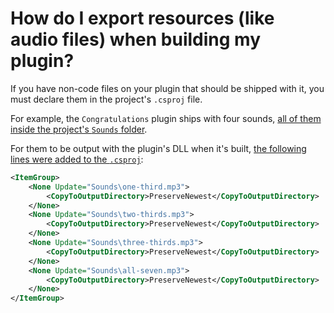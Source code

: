# How do I export resources (like audio files) when building my plugin?

If you have non-code files on your plugin that should be shipped with it, you must declare them in the project's `.csproj` file.

For example, the `Congratulations` plugin ships with four sounds,
[all of them inside the project's `Sounds` folder](https://github.com/Berna-L/ffxiv-congratulations-plugin/tree/master/Congratulations/Sounds).

For them to be output with the plugin's DLL when it's built, [the following lines were added to the `.csproj`](https://github.com/Berna-L/ffxiv-congratulations-plugin/blob/master/Congratulations/Congratulations.csproj#L71-L84):

```xml
<ItemGroup>
    <None Update="Sounds\one-third.mp3">
        <CopyToOutputDirectory>PreserveNewest</CopyToOutputDirectory>
    </None>
    <None Update="Sounds\two-thirds.mp3">
        <CopyToOutputDirectory>PreserveNewest</CopyToOutputDirectory>
    </None>
    <None Update="Sounds\three-thirds.mp3">
        <CopyToOutputDirectory>PreserveNewest</CopyToOutputDirectory>
    </None>
    <None Update="Sounds\all-seven.mp3">
        <CopyToOutputDirectory>PreserveNewest</CopyToOutputDirectory>
    </None>
</ItemGroup>
```
